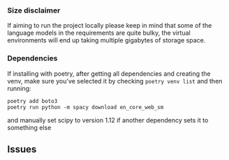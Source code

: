

### Size disclaimer

If aiming to run the project locally please keep in mind that some of the language models in the requirements are quite bulky, the virtual environments will end up taking multiple gigabytes of storage space.



### Dependencies

If installing with poetry, after getting all dependencies and creating the venv, make sure you've selected it by checking `poetry venv list` and then running:

```
poetry add boto3
poetry run python -m spacy download en_core_web_sm
```

and manually set scipy to version 1.12 if another dependency sets it to something else

## Issues

